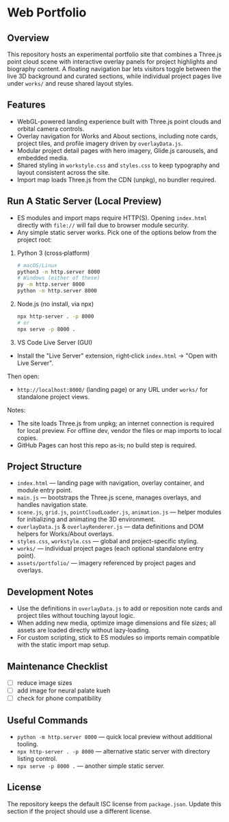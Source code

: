 # Web Portfolio

## Overview
This repository hosts an experimental portfolio site that combines a Three.js point cloud scene with interactive overlay panels for project highlights and biography content. A floating navigation bar lets visitors toggle between the live 3D background and curated sections, while individual project pages live under `works/` and reuse shared layout styles.

## Features
- WebGL-powered landing experience built with Three.js point clouds and orbital camera controls.
- Overlay navigation for Works and About sections, including note cards, project tiles, and profile imagery driven by `overlayData.js`.
- Modular project detail pages with hero imagery, Glide.js carousels, and embedded media.
- Shared styling in `workstyle.css` and `styles.css` to keep typography and layout consistent across the site.
- Import map loads Three.js from the CDN (unpkg), no bundler required.

## Run A Static Server (Local Preview)
- ES modules and import maps require HTTP(S). Opening `index.html` directly with `file://` will fail due to browser module security.
- Any simple static server works. Pick one of the options below from the project root:

1) Python 3 (cross‑platform)
   ```bash
   # macOS/Linux
   python3 -m http.server 8000
   # Windows (either of these)
   py -m http.server 8000
   python -m http.server 8000
   ```

2) Node.js (no install, via npx)
   ```bash
   npx http-server . -p 8000
   # or
   npx serve -p 8000 .
   ```

3) VS Code Live Server (GUI)
- Install the "Live Server" extension, right‑click `index.html` → "Open with Live Server".

Then open:
- `http://localhost:8000/` (landing page) or any URL under `works/` for standalone project views.

Notes:
- The site loads Three.js from unpkg; an internet connection is required for local preview. For offline dev, vendor the files or map imports to local copies.
- GitHub Pages can host this repo as‑is; no build step is required.

## Project Structure
- `index.html` — landing page with navigation, overlay container, and module entry point.
- `main.js` — bootstraps the Three.js scene, manages overlays, and handles navigation state.
- `scene.js`, `grid.js`, `pointCloudLoader.js`, `animation.js` — helper modules for initializing and animating the 3D environment.
- `overlayData.js` & `overlayRenderer.js` — data definitions and DOM helpers for Works/About overlays.
- `styles.css`, `workstyle.css` — global and project-specific styling.
- `works/` — individual project pages (each optional standalone entry point).
- `assets/portfolio/` — imagery referenced by project pages and overlays.

## Development Notes
- Use the definitions in `overlayData.js` to add or reposition note cards and project tiles without touching layout logic.
- When adding new media, optimize image dimensions and file sizes; all assets are loaded directly without lazy‑loading.
- For custom scripting, stick to ES modules so imports remain compatible with the static import map setup.

## Maintenance Checklist
- [ ] reduce image sizes
- [ ] add image for neural palate kueh
- [ ] check for phone compatibility

## Useful Commands
- `python -m http.server 8000` — quick local preview without additional tooling.
- `npx http-server . -p 8000` — alternative static server with directory listing control.
- `npx serve -p 8000 .` — another simple static server.

## License
The repository keeps the default ISC license from `package.json`. Update this section if the project should use a different license.
